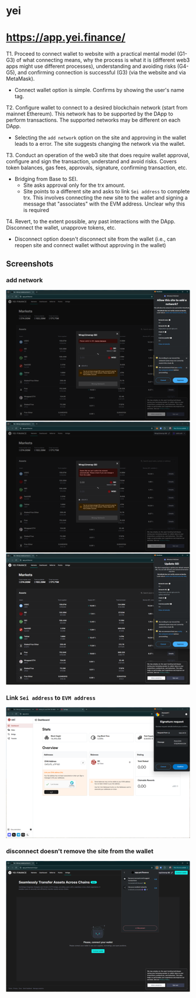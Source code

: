 # yei
# https://app.yei.finance/

T1. Proceed to connect wallet to website with a practical mental model (G1-G3) of what connecting means, why the process is what it is (different web3 apps might use different processes), understanding and avoiding risks (G4-G5), and confirming connection is successful (G3) (via the website and via MetaMask).

- Connect wallet option is simple. Confirms by showing the user's name tag.

T2. Configure wallet to connect to a desired blockchain network (start from mainnet Ethereum). This network has to be supported by the DApp to perform transactions. The supported networks may be different on each DApp.

- Selecting the `add network` option on the site and approving in the wallet leads to a error. The site suggests changing the network via the wallet.

T3. Conduct an operation of the web3 site that does require wallet approval, configure and sign the transaction, understand and avoid risks. Covers token balances, gas fees, approvals, signature, confirming transaction, etc.

- Bridging from Base to SEI.        
    - Site asks approval only for the trx amount.
    - Site points to a different site and asks to link `Sei address` to complete trx. This involves connecting the new site to the wallet and signing a message that "associates" with the EVM address. Unclear why this is required


T4. Revert, to the extent possible, any past interactions with the DApp. Disconnect the wallet, unapprove tokens, etc. 

- Disconnect option doesn't disconnect site from the wallet (i.e., can reopen site and connect wallet without approving in the wallet)

## Screenshots
### add network
![wallet](image-87.png)
![error](image-88.png)
![update network info](image-89.png)

### Link `Sei address` to `EVM address`
![link sei](image-90.png)

### disconnect doesn't remove the site from the wallet
![wallet](image-91.png)